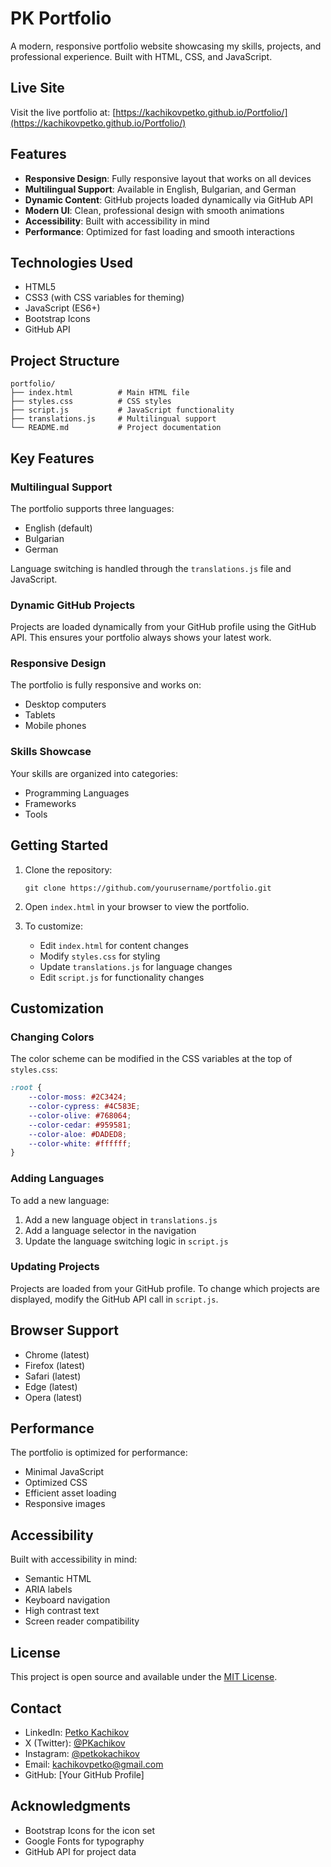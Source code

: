 # PK Portfolio

A modern, responsive portfolio website showcasing my skills, projects, and professional experience. Built with HTML, CSS, and JavaScript.

## Live Site

Visit the live portfolio at: [https://kachikovpetko.github.io/Portfolio/](https://kachikovpetko.github.io/Portfolio/)

## Features

- **Responsive Design**: Fully responsive layout that works on all devices
- **Multilingual Support**: Available in English, Bulgarian, and German
- **Dynamic Content**: GitHub projects loaded dynamically via GitHub API
- **Modern UI**: Clean, professional design with smooth animations
- **Accessibility**: Built with accessibility in mind
- **Performance**: Optimized for fast loading and smooth interactions

## Technologies Used

- HTML5
- CSS3 (with CSS variables for theming)
- JavaScript (ES6+)
- Bootstrap Icons
- GitHub API

## Project Structure

```
portfolio/
├── index.html          # Main HTML file
├── styles.css          # CSS styles
├── script.js           # JavaScript functionality
├── translations.js     # Multilingual support
└── README.md           # Project documentation
```

## Key Features

### Multilingual Support
The portfolio supports three languages:
- English (default)
- Bulgarian
- German

Language switching is handled through the `translations.js` file and JavaScript.

### Dynamic GitHub Projects
Projects are loaded dynamically from your GitHub profile using the GitHub API. This ensures your portfolio always shows your latest work.

### Responsive Design
The portfolio is fully responsive and works on:
- Desktop computers
- Tablets
- Mobile phones

### Skills Showcase
Your skills are organized into categories:
- Programming Languages
- Frameworks
- Tools

## Getting Started

1. Clone the repository:
   ```
   git clone https://github.com/yourusername/portfolio.git
   ```

2. Open `index.html` in your browser to view the portfolio.

3. To customize:
   - Edit `index.html` for content changes
   - Modify `styles.css` for styling
   - Update `translations.js` for language changes
   - Edit `script.js` for functionality changes

## Customization

### Changing Colors
The color scheme can be modified in the CSS variables at the top of `styles.css`:

```css
:root {
    --color-moss: #2C3424;
    --color-cypress: #4C583E;
    --color-olive: #768064;
    --color-cedar: #959581;
    --color-aloe: #DADED8;
    --color-white: #ffffff;
}
```

### Adding Languages
To add a new language:
1. Add a new language object in `translations.js`
2. Add a language selector in the navigation
3. Update the language switching logic in `script.js`

### Updating Projects
Projects are loaded from your GitHub profile. To change which projects are displayed, modify the GitHub API call in `script.js`.

## Browser Support

- Chrome (latest)
- Firefox (latest)
- Safari (latest)
- Edge (latest)
- Opera (latest)

## Performance

The portfolio is optimized for performance:
- Minimal JavaScript
- Optimized CSS
- Efficient asset loading
- Responsive images

## Accessibility

Built with accessibility in mind:
- Semantic HTML
- ARIA labels
- Keyboard navigation
- High contrast text
- Screen reader compatibility

## License

This project is open source and available under the [MIT License](LICENSE).

## Contact

- LinkedIn: [Petko Kachikov](https://bg.linkedin.com/in/petko-kachikov-a7a072263)
- X (Twitter): [@PKachikov](https://x.com/PKachikov)
- Instagram: [@petkokachikov](https://www.instagram.com/petkokachikov/)
- Email: kachikovpetko@gmail.com
- GitHub: [Your GitHub Profile]

## Acknowledgments

- Bootstrap Icons for the icon set
- Google Fonts for typography
- GitHub API for project data 